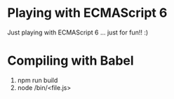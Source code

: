 # Playing with ECMAScript 6

Just playing with ECMAScript 6 ... just for fun!! :)

Compiling with Babel
====================

1. npm run build
2. node /bin/<file.js>

